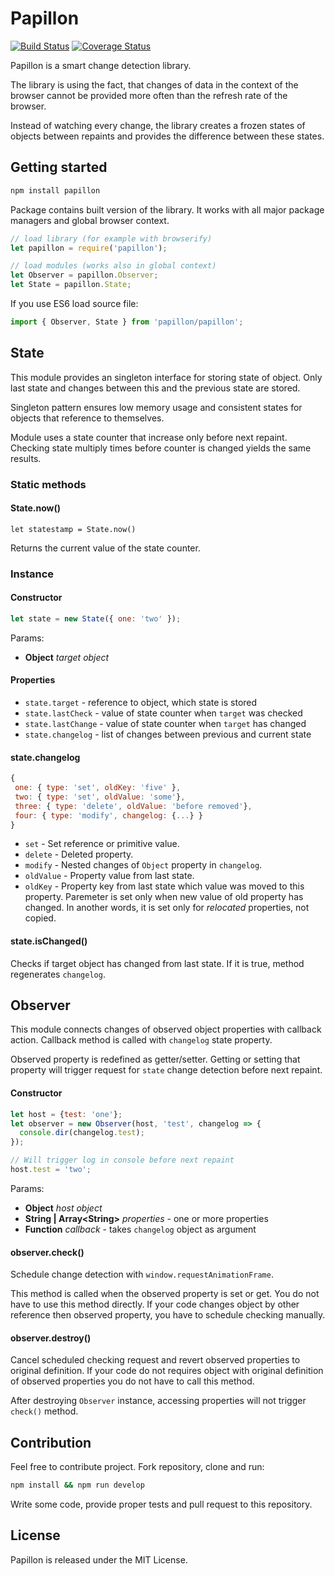# Papillon

[![Build Status](https://travis-ci.org/smalluban/papillon.svg?branch=master)](https://travis-ci.org/smalluban/papillon)
[![Coverage Status](https://coveralls.io/repos/smalluban/papillon/badge.svg?branch=master)](https://coveralls.io/r/smalluban/papillon?branch=master)

Papillon is a smart change detection library.

The library is using the fact, that changes of data in the context of the browser
cannot be provided more often than the refresh rate of the browser.

Instead of watching every change, the library creates a frozen states of objects
between repaints and provides the difference between these states.

## Getting started

```bash
npm install papillon
```

Package contains built version of the library. It works with all major
package managers and global browser context.

```javascript
// load library (for example with browserify)
let papillon = require('papillon');

// load modules (works also in global context)
let Observer = papillon.Observer;
let State = papillon.State;
```

If you use ES6 load source file:

```javascript
import { Observer, State } from 'papillon/papillon';
```

## State

This module provides an singleton interface for storing state of object.
Only last state and changes between this and the previous state are stored.

Singleton pattern ensures low memory usage and consistent states
for objects that reference to themselves.

Module uses a state counter that increase only before next
repaint. Checking state multiply times before counter is changed
yields the same results.

### Static methods

#### State.now()

```
let statestamp = State.now()
```

Returns the current value of the state counter.

### Instance

#### Constructor

```javascript
let state = new State({ one: 'two' });
```

Params:

* **Object** *target object*

#### Properties

* `state.target` - reference to object, which state is stored
* `state.lastCheck` - value of state counter when `target` was checked
* `state.lastChange` - value of state counter when `target` has changed
* `state.changelog` - list of changes between previous and current state

#### state.changelog

```javascript
{
 one: { type: 'set', oldKey: 'five' },
 two: { type: 'set', oldValue: 'some'},
 three: { type: 'delete', oldValue: 'before removed'},
 four: { type: 'modify', changelog: {...} }
}
```

* `set` - Set reference or primitive value.
* `delete` - Deleted property.
* `modify` - Nested changes of `Object` property in `changelog`.
* `oldValue` - Property value from last state.
* `oldKey` - Property key from last state which value was moved to this property.
    Paremeter is set only when new value of old property has changed. In another
    words, it is set only for _relocated_ properties, not copied.

#### state.isChanged()

Checks if target object has changed from last state.
If it is true, method regenerates `changelog`.

## Observer

This module connects changes of observed object properties with callback action.
Callback method is called with `changelog` state property.

Observed property is redefined as getter/setter. Getting or setting
that property will trigger request for `state` change detection
before next repaint.

#### Constructor

```javascript
let host = {test: 'one'};
let observer = new Observer(host, 'test', changelog => {
  console.dir(changelog.test);
});

// Will trigger log in console before next repaint
host.test = 'two';
```

Params:

* **Object** *host object*
* **String | Array&lt;String&gt;** *properties* - one or more properties
* **Function** *callback* - takes `changelog` object as argument

#### observer.check()

Schedule change detection with `window.requestAnimationFrame`.

This method is called when the observed property is set or get.
You do not have to use this method directly. If your code changes
object by other reference then observed property, you have to schedule
checking manually.

#### observer.destroy()

Cancel scheduled checking request and revert observed properties to
original definition. If your code do not requires object with original
definition of observed properties you do not have to call this method.

After destroying `Observer` instance, accessing properties will not
trigger `check()` method.

## Contribution

Feel free to contribute project. Fork repository, clone and run:

```bash
npm install && npm run develop
```

Write some code, provide proper tests and pull request to this
repository.

## License

Papillon is released under the MIT License.
